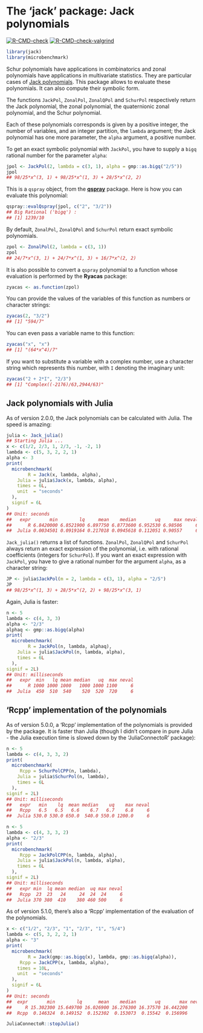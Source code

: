 The ‘jack’ package: Jack polynomials
================

<!-- badges: start -->

[![R-CMD-check](https://github.com/stla/jackR/actions/workflows/R-CMD-check.yaml/badge.svg)](https://github.com/stla/jackR/actions/workflows/R-CMD-check.yaml)
[![R-CMD-check-valgrind](https://github.com/stla/jackR/actions/workflows/R-CMD-check-valgrind.yaml/badge.svg)](https://github.com/stla/jackR/actions/workflows/R-CMD-check-valgrind.yaml)
<!-- badges: end -->

``` r
library(jack)
library(microbenchmark)
```

Schur polynomials have applications in combinatorics and zonal
polynomials have applications in multivariate statistics. They are
particular cases of [Jack
polynomials](https://en.wikipedia.org/wiki/Jack_function). This package
allows to evaluate these polynomials. It can also compute their symbolic
form.

The functions `JackPol`, `ZonalPol`, `ZonalQPol` and `SchurPol`
respectively return the Jack polynomial, the zonal polynomial, the
quaternionic zonal polynomial, and the Schur polynomial.

Each of these polynomials corresponds is given by a positive integer,
the number of variables, and an integer partition, the `lambda`
argument; the Jack polynomial has one more parameter, the `alpha`
argument, a positive number.

To get an exact symbolic polynomial with `JackPol`, you have to supply a
`bigq` rational number for the parameter `alpha`:

``` r
jpol <- JackPol(2, lambda = c(3, 1), alpha = gmp::as.bigq("2/5"))
jpol
## 98/25*x^(3, 1) + 98/25*x^(1, 3) + 28/5*x^(2, 2)
```

This is a `qspray` object, from the
[**qspray**](https://github.com/stla/qspray) package. Here is how you
can evaluate this polynomial:

``` r
qspray::evalQspray(jpol, c("2", "3/2"))
## Big Rational ('bigq') :
## [1] 1239/10
```

By default, `ZonalPol`, `ZonalQPol` and `SchurPol` return exact symbolic
polynomials.

``` r
zpol <- ZonalPol(2, lambda = c(3, 1))
zpol
## 24/7*x^(3, 1) + 24/7*x^(1, 3) + 16/7*x^(2, 2)
```

It is also possible to convert a `qspray` polynomial to a function whose
evaluation is performed by the **Ryacas** package:

``` r
zyacas <- as.function(zpol)
```

You can provide the values of the variables of this function as numbers
or character strings:

``` r
zyacas(2, "3/2")
## [1] "594/7"
```

You can even pass a variable name to this function:

``` r
zyacas("x", "x")
## [1] "(64*x^4)/7"
```

If you want to substitute a variable with a complex number, use a
character string which represents this number, with `I` denoting the
imaginary unit:

``` r
zyacas("2 + 2*I", "2/3")
## [1] "Complex((-2176)/63,2944/63)"
```

## Jack polynomials with Julia

As of version 2.0.0, the Jack polynomials can be calculated with Julia.
The speed is amazing:

``` r
julia <- Jack_julia()
## Starting Julia ...
x <- c(1/2, 2/3, 1, 2/3, -1, -2, 1)
lambda <- c(5, 3, 2, 2, 1)
alpha <- 3
print(
  microbenchmark(
        R = Jack(x, lambda, alpha),
    Julia = julia$Jack(x, lambda, alpha),
    times = 6L,
    unit  = "seconds"
  ),
  signif = 6L
)
## Unit: seconds
##   expr       min        lq     mean    median       uq     max neval
##      R 6.8420000 6.8521900 6.897750 6.8773600 6.952530 6.98506     6
##  Julia 0.0034501 0.0919164 0.217018 0.0945618 0.112051 0.90557     6
```

`Jack_julia()` returns a list of functions. `ZonalPol`, `ZonalQPol` and
`SchurPol` always return an exact expression of the polynomial,
i.e. with rational coefficients (integers for `SchurPol`). If you want
an exact expression with `JackPol`, you have to give a rational number
for the argument `alpha`, as a character string:

``` r
JP <- julia$JackPol(m = 2, lambda = c(3, 1), alpha = "2/5")
JP
## 98/25*x^(1, 3) + 28/5*x^(2, 2) + 98/25*x^(3, 1)
```

Again, Julia is faster:

``` r
n <- 5
lambda <- c(4, 3, 3)
alpha <- "2/3"
alphaq <- gmp::as.bigq(alpha)
print(
  microbenchmark(
        R = JackPol(n, lambda, alphaq),
    Julia = julia$JackPol(n, lambda, alpha),
    times = 6L
  ),
signif = 2L)
## Unit: milliseconds
##   expr  min   lq mean median   uq  max neval
##      R 1000 1000 1000   1000 1000 1100     6
##  Julia  450  510  540    520  520  720     6
```

## ‘Rcpp’ implementation of the polynomials

As of version 5.0.0, a ‘Rcpp’ implementation of the polynomials is
provided by the package. It is faster than Julia (though I didn’t
compare in pure Julia - the Julia execution time is slowed down by the
‘JuliaConnectoR’ package):

``` r
n <- 5
lambda <- c(4, 3, 3, 2)
print(
  microbenchmark(
     Rcpp = SchurPolCPP(n, lambda),
    Julia = julia$SchurPol(n, lambda),
    times = 6L
  ), 
signif = 2L)
## Unit: milliseconds
##   expr   min    lq  mean median    uq    max neval
##   Rcpp   6.5   6.5   6.6    6.7   6.7    6.8     6
##  Julia 530.0 530.0 650.0  540.0 550.0 1200.0     6
```

``` r
n <- 5
lambda <- c(4, 3, 3, 2)
alpha <- "2/3"
print(
  microbenchmark(
     Rcpp = JackPolCPP(n, lambda, alpha),
    Julia = julia$JackPol(n, lambda, alpha),
    times = 6L
  ), 
signif = 2L)
## Unit: milliseconds
##   expr min  lq mean median  uq max neval
##   Rcpp  23  23   24     24  24  24     6
##  Julia 370 380  410    380 460 500     6
```

As of version 5.1.0, there’s also a ‘Rcpp’ implementation of the
evaluation of the polynomials.

``` r
x <- c("1/2", "2/3", "1", "2/3", "1", "5/4")
lambda <- c(5, 3, 2, 2, 1)
alpha <- "3"
print(
  microbenchmark(
        R = Jack(gmp::as.bigq(x), lambda, gmp::as.bigq(alpha)),
     Rcpp = JackCPP(x, lambda, alpha),    
    times = 10L,
    unit  = "seconds"
  ),
  signif = 6L
)
## Unit: seconds
##  expr       min        lq      mean    median       uq       max neval
##     R 15.302300 15.649700 16.026900 16.276300 16.37570 16.442200    10
##  Rcpp  0.146324  0.149152  0.152302  0.153073  0.15542  0.156996    10
```

``` r
JuliaConnectoR::stopJulia()
```
